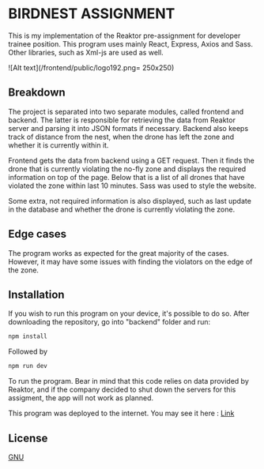 # BIRDNEST ASSIGNMENT

This is my implementation of the Reaktor pre-assignment for developer trainee position. This program uses mainly React, Express, Axios and Sass. Other libraries, such as Xml-js are used as well.

![Alt text](/frontend/public/logo192.png= 250x250)


## Breakdown

The project is separated into two separate modules, called frontend and backend. The latter is responsible for retrieving the data from Reaktor server and parsing it into JSON formats if necessary. Backend also keeps track of distance from the nest, when the drone has left the zone and whether it is currently within it.

Frontend gets the data from backend using a GET request. Then it finds the drone that is currently violating the no-fly zone and displays the required information on top of the page. Below that is a list of all drones that have violated the zone within last 10 minutes. Sass was used to style the website.

Some extra, not required information is also displayed, such as last update in the database and whether the drone is currently violating the zone.

## Edge cases

The program works as expected for the great majority of the cases. However, it may have some issues with finding the violators on the edge of the zone.

## Installation

If you wish to run this program on your device, it's possible to do so. After downloading the repository, go into "backend" folder and run:

```powershell
npm install
```
Followed by

```powershell
npm run dev
```

To run the program. Bear in mind that this code relies on data provided by Reaktor, and if the company decided to shut down the servers for this assigment, the app will not work as planned.

This program was deployed to the internet. You may see it here : [Link](https://birdnest-9t8t.onrender.com/)


## License

[GNU](https://choosealicense.com/licenses/gpl-3.0/)

